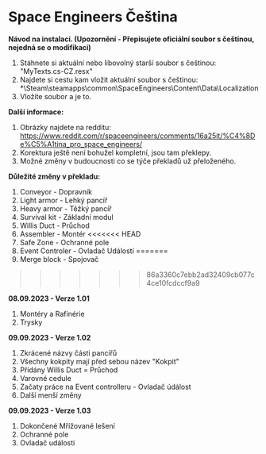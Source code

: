 # Space Engineers Čeština

**Návod na instalaci. (Upozornění - Přepisujete oficiální soubor s češtinou, nejedná se o modifikaci)**
1. Stáhnete si aktuální nebo libovolný starší soubor s češtinou: "MyTexts.cs-CZ.resx"
2. Najdete si cestu kam vložit aktuální soubor s češtinou: *\Steam\steamapps\common\SpaceEngineers\Content\Data\Localization
3. Vložíte soubor a je to.

**Další informace:**
1. Obrázky najdete na redditu: https://www.reddit.com/r/spaceengineers/comments/16a25it/%C4%8De%C5%A1tina_pro_space_engineers/
2. Korektura ještě není bohužel kompletní, jsou tam překlepy.
3. Možné změny v budoucnosti co se týče překladů už přeloženého.
   
**Důležité změny v překladu:**
1. Conveyor - Dopravník
2. Light armor - Lehký pancíř
3. Heavy armor - Těžký pancíř
4. Survival kit - Základní modul
5. Willis Duct - Průchod
6. Assembler - Montér
<<<<<<< HEAD
7. Safe Zone - Ochranné pole
8. Event Controler - Ovladač Událostí
=======
7. Merge block - Spojovač
>>>>>>> 86a3360c7ebb2ad32409cb077c4ce10fcdccf9a9
   
**08.09.2023 - Verze 1.01** 
1. Montéry a Rafinérie
2. Trysky

  
**09.09.2023 - Verze 1.02** 
1. Zkrácené názvy části pancířů
2. Všechny kokpity mají před sebou název "Kokpit"
3. Přídány Willis Duct = Průchod
4. Varovné cedule
5. Začaty práce na Event controlleru - Ovladač údálost
6. Další menší změny

**09.09.2023 - Verze 1.03** 
1. Dokončené Mřížované lešení
2. Ochranné pole
3. Ovladač události